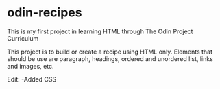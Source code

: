 # odin-recipes
This is my first project in learning HTML through The Odin Project Curriculum

This project is to build or create a recipe using HTML only. Elements that should be use are paragraph, headings, ordered and unordered list, links and images, etc.

Edit:
-Added CSS
